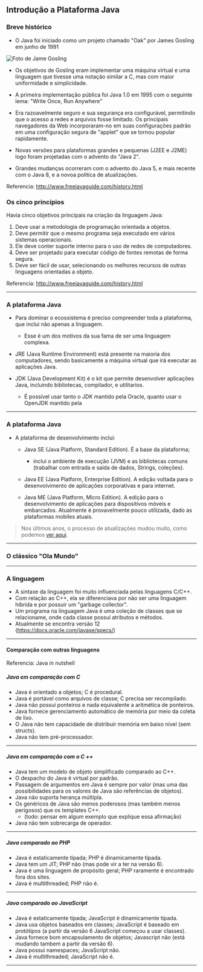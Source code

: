 ## Introdução a Plataforma Java

### Breve histórico

* O Java foi iniciado como um projeto chamado "Oak" por James Gosling em junho de 1991
  
![Foto de Jame Gosling](https://mappingthejourney.com/wp-content/uploads/2017/08/james_gosling.jpg)


* Os objetivos de Gosling eram implementar uma máquina virtual e uma linguagem que tivesse uma notação similar a C, mas com maior uniformidade e simplicidade. 
  
* A primeira implementação pública foi Java 1.0 em 1995 com o seguinte lema: "Write Once, Run Anywhere"
 
*  Era razoavelmente seguro e sua segurança era configurável, permitindo que o acesso a redes e arquivos fosse limitado. Os principais navegadores da Web incorporaram-no em suas configurações padrão em uma configuração segura de "applet" que se tornou popular rapidamente. 
*  Novas versões para plataformas grandes e pequenas (J2EE e J2ME) logo foram projetadas com o advento do "Java 2". 
*  Grandes mudanças ocorreram com o advento do Java 5, e mais recente com o Java 8, e a novoa politica de atualizações.

Referencia: http://www.freejavaguide.com/history.html



### Os cinco princípios

Havia cinco objetivos principais na criação da linguagem Java:

1. Deve usar a metodologia de programação orientada a objetos.
2. Deve permitir que o mesmo programa seja executado em vários sistemas operacionais.
3. Ele deve conter suporte interno para o uso de redes de computadores.
4. Deve ser projetado para executar código de fontes remotas de forma segura.
5. Deve ser fácil de usar, selecionando os melhores recursos de outras linguagens orientadas a objeto.

> 


Referencia: http://www.freejavaguide.com/history.html



***

### A plataforma Java

* Para dominar o ecossistema é preciso compreender toda a plataforma, que inclui não apenas a linguagem.
  * Esse é um dos motivos da sua fama de ser uma linguagem complexa.
  
* JRE (Java Runtime Environment) está presente na maioria dos computadores, sendo basicamente a máquina virtual que irá executar as aplicações Java.
* JDK (Java Development Kit) é o kit que permite desenvolver aplicações Java, incluindo bibliotecas, compilador, e utilitarios.
  - É possível usar tanto o JDK mantido pela Oracle, quanto usar o OpenJDK mantido pela 

***
### A plataforma Java

* A plataforma de desenvolvimento inclui:
  - Java SE (Java Platform, Standard Edition). É a base da plataforma;
    - inclui o ambiente de execução (JVM) e as bibliotecas comuns (trabalhar com entrada e saída de dados, Strings, coleções).

  - Java EE (Java Platform, Enterprise Edition). A edição voltada para o desenvolvimento de aplicações corporativas e para internet.

  - Java ME (Java Platform, Micro Edition). A edição para o
    desenvolvimento de aplicações para dispositivos móveis e embarcados. Atualmente é provavelmente pouco utilizada, dado as plataformas mobiles atuais.


> Nos últimos anos, o processo de atualizações mudou muito, como podemos [ver aqui](https://en.wikipedia.org/wiki/Java_version_history). 
***

### 


### O clássico "Ola Mundo"



<!--
visualizar bytecode

javap -v Arquivo.class

-->
****

### A linguagem

* A sintaxe da linguagem foi muito influenciada pelas linguagens C/C++.
* Com relação ao C++, ela se diferenciava por não ser uma linguagem híbrida e por possuir um "garbage collector".
* Um programa na linguagem Java é uma coleção de classes que se relacioname, onde cada classe possui atributos e métodos.
* Atualmente se encontra versão 12 (https://docs.oracle.com/javase/specs/)
  
***

#### Comparação com outras linguagens

Referencia: Java in nutshell

##### Java em comparação com C

* Java é orientado a objetos; C é procedural.
* Java é portável como arquivos de classe; C precisa ser recompilado.
* Java não possui ponteiros e nada equivalente a aritmética de ponteiros.
* Java fornece gerenciamento automático de memória por meio da coleta de lixo.
* O Java não tem capacidade de distribuir memória em baixo nível (sem structs).
* Java não tem pré-processador.

***

##### Java em comparação com o C ++
* Java tem um modelo de objeto simplificado comparado ao C++.
* O despacho do Java é virtual por padrão.
* Passagem de argumentos em Java é sempre por valor (mas uma das possibilidades para os valores de Java são
referências de objetos).
* Java não suporta herança múltipla.
* Os genéricos de Java são menos poderosos (mas também menos perigosos) que os templates C++.
  * (todo: pensar em algum exemplo que explique essa afirmação)
* Java não tem sobrecarga de operador.


***

##### Java comparado ao PHP
* Java é estaticamente tipada; PHP é dinamicamente tipada.
* Java tem um JIT; PHP não (mas pode vir a ter na versão 6).
* Java é uma linguagem de propósito geral; PHP raramente é encontrado fora dos sites.
* Java é multithreaded; PHP não é.


***

##### Java comparado ao JavaScript
* Java é estaticamente tipada; JavaScript é dinamicamente tipada.
* Java usa objetos baseados em classes; JavaScript é baseado em protótipos (a partir da versão 6 JavaScript começou a usar classes).
* Java fornece bom encapsulamento de objetos; Javascript não (está mudando tambem a partir da versão 6).
* Java possui namespaces; JavaScript não.
* Java é multithreaded; JavaScript não é.

***





